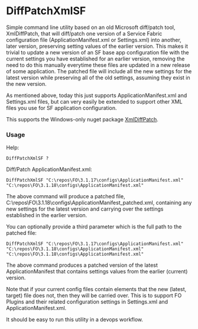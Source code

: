 # DiffPatchXmlSF

Simple command line utility based on an old Microsoft diff/patch tool, XmlDiffPatch, that will diff/patch one version of a Service Fabric configuration file (ApplicationManifest.xml or Settings.xml) into another, later version, preserving setting values of the earlier version.
This makes it trivial to update a new version of an SF base app configuration file with the current settings you have established for an earlier version, removing the need to do this manually everytime these files are updated in a new release of some application. The patched file will include all the new settings for the latest version while preserving all of the old settings, assuming they exist in the new version.

As mentioned above, today this just supports ApplicationManifest.xml and Settings.xml files, but can very easily be extended to support other XML files you use for SF application configuration. 

This supports the Windows-only nuget package [XmlDiffPatch](https://www.nuget.org/packages/XMLDiffPatch/).

### Usage

Help:

```DiffPatchXmlSF ? ```

Diff/Patch ApplicationManifest.xml:

``` DiffPatchXmlSF "C:\repos\FO\3.1.17\configs\ApplicationManifest.xml" "C:\repos\FO\3.1.18\configs\ApplicationManifest.xml" ``` 

The above command will produce a patched file, C:\repos\FO\3.1.18\configs\ApplicationManifest_patched.xml, containing any new settings for the latest version and carrying over the settings established in the earlier version. 

You can optionally provide a third parameter which is the full path to the patched file: 

``` DiffPatchXmlSF "C:\repos\FO\3.1.17\configs\ApplicationManifest.xml" "C:\repos\FO\3.1.18\configs\ApplicationManifest.xml" "C:\repos\FO\3.1.18\configs\ApplicationManifest.xml" ``` 

The above command produces a patched version of the latest ApplicationManifest that contains settings values from the earlier (current) version. 

Note that if your current config files contain elements that the new (latest, target) file does not, then they will be carried over. This is to support FO Plugins and their related configuration settings in Settings.xml and ApplicationManifest.xml.

It should be easy to run this utility in a devops workflow. 
